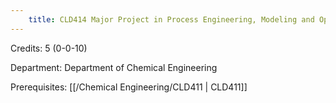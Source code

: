```yaml
---
    title: CLD414 Major Project in Process Engineering, Modeling and Optimization
---
```

Credits: 5 (0-0-10)

Department: Department of Chemical Engineering

Prerequisites: [[/Chemical Engineering/CLD411 | CLD411]]

